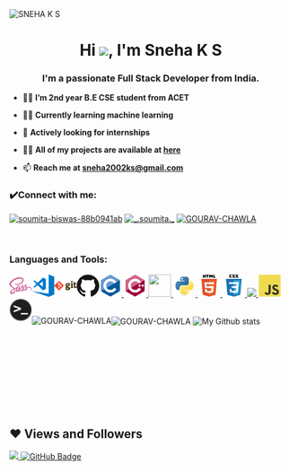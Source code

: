 <img src="https://i.imgur.com/iXuL1HG.png" alt="SNEHA K S" /> 
<h1 align="center">Hi <img src="https://raw.githubusercontent.com/MartinHeinz/MartinHeinz/master/wave.gif" width="30px">, I'm Sneha K S </h1>
<h3 align="center">I'm a passionate Full Stack Developer from India.</h3>

- 🙋‍♀️ **I’m 2nd year B.E CSE student from ACET**

- 👩‍💻 **Currently learning machine learning**

- 🤝 **Actively looking for internships**

- 💁‍♀️ **All of my projects are available at [here](https://github.com/Sneha-coder08?tab=repositories)**


- 📫 **Reach me at sneha2002ks@gmail.com**

<h3 align="left">✔️Connect with me:</h3>
<p align="left">
<a href="https://www.linkedin.com/in/sneha-ks-constant-learner/" target="blank"><img align="center" src="https://raw.githubusercontent.com/rahuldkjain/github-profile-readme-generator/master/src/images/icons/Social/linked-in-alt.svg" alt="soumita-biswas-88b0941ab" height="30" width="40" /></a>
<a href="https://www.instagram.com/_i_a_m_s_n_e_h_a_/" target="blank"><img align="center" src="https://raw.githubusercontent.com/rahuldkjain/github-profile-readme-generator/master/src/images/icons/Social/instagram.svg" alt="_.soumita._" height="30" width="40" /></a>
<a href="https://github.com/Sneha-coder08" target="blank"><img align="center" src="https://img.icons8.com/ios-glyphs/30/000000/github.png" alt="GOURAV-CHAWLA" height="30" width="40" /></a>

</p>

<br>

### Languages and Tools:

<p align="left"> 
<a href="https://www.cprogramming.com/" target="_blank"> <img src="https://raw.githubusercontent.com/devicons/devicon/master/icons/c/c-original.svg" alt="c" width="40" height="40"/> </a> 
<a href="https://www.w3schools.com/cpp/" target="_blank"> <img src="https://raw.githubusercontent.com/devicons/devicon/master/icons/cplusplus/cplusplus-original.svg" alt="cplusplus" width="40" height="40"/> </a> 
 <a href="https://www.java.com" target="_blank"> <img src="https://img.icons8.com/color/48/000000/java-coffee-cup-logo.png" width="40" height="40"/> </a>
<a href="https://www.python.org" target="_blank"> <img src="https://raw.githubusercontent.com/devicons/devicon/master/icons/python/python-original.svg" alt="python" width="40" height="40"/> </a> 
<a href="https://www.w3.org/html/" target="_blank"> <img src="https://raw.githubusercontent.com/devicons/devicon/master/icons/html5/html5-original-wordmark.svg" alt="html5" width="40" height="40"/> </a> 
<a href="https://www.w3schools.com/css/" target="_blank"> <img src="https://raw.githubusercontent.com/devicons/devicon/master/icons/css3/css3-original-wordmark.svg" alt="css3" width="40" height="40"/> </a> 
<a href="#" target="_blank"> <img align="left" alt="Sass" height="40" width="40" src="https://raw.githubusercontent.com/github/explore/80688e429a7d4ef2fca1e82350fe8e3517d3494d/topics/sass/sass.png" /></a>
<a href="https://getbootstrap.com" target="_blank"> <img src="https://img.icons8.com/color/48/000000/bootstrap.png" /> </a> 
<a href="https://developer.mozilla.org/en-US/docs/Web/JavaScript" target="_blank"> <img src="https://raw.githubusercontent.com/devicons/devicon/master/icons/javascript/javascript-original.svg" alt="javascript" width="40" height="40"/> </a>
<a href="#" target="_blank"><img align="left" alt="Visual Studio Code" height="40" width="40" src="https://raw.githubusercontent.com/github/explore/80688e429a7d4ef2fca1e82350fe8e3517d3494d/topics/visual-studio-code/visual-studio-code.png" /></a>
<a href="#" target="_blank"><img align="left" alt="Git" height="40" width="40" src="https://raw.githubusercontent.com/github/explore/80688e429a7d4ef2fca1e82350fe8e3517d3494d/topics/git/git.png" /></a>
<a href="#" target="_blank"><img align="left" alt="GitHub" height="40" width="40" src="https://raw.githubusercontent.com/github/explore/78df643247d429f6cc873026c0622819ad797942/topics/github/github.png" /></a>
<a href="#" target="_blank"><img align="left" alt="Terminal" height="40" width="40" src="https://raw.githubusercontent.com/github/explore/80688e429a7d4ef2fca1e82350fe8e3517d3494d/topics/terminal/terminal.png" /></a>

</p>

<br>

<img align="center" src="https://github-readme-stats.vercel.app/api?username=GOURAV-CHAWLA&show_icons=true&locale=en" alt="GOURAV-CHAWLA" />

<img alt="My Github stats" align="center" border-radius="40px" width="1000px" height="200px" src="https://github-readme-streak-stats.herokuapp.com/?user=GOURAV-CHAWLA&layout=compact" alt="GOURAV-CHAWLA" />

<img align="left" src="https://github-readme-stats.vercel.app/api/top-langs?username=GOURAV-CHAWLA&show_icons=true&locale=en&layout=compact" alt="GOURAV-CHAWLA" />

<br><br><br><br><br><br><br><br>

## ❤ Views and Followers
<a href="https://github.com/GOURAV-CHAWLA/github-profile-views-counter">
    <img src="https://komarev.com/ghpvc/?username=GOURAV-CHAWLA">
</a>
<a href="https://github.com/GOURAV-CHAWLA?tab=followers"><img src="https://img.shields.io/github/followers/GOURAV-CHAWLA?label=Followers&style=social" alt="GitHub Badge"></a>
